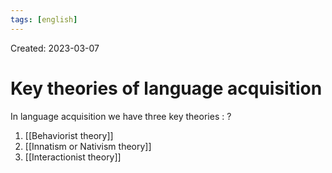 ```yaml
---
tags: [english] 
---
```

Created: 2023-03-07

# Key theories of language acquisition
In language acquisition we have three key theories : 
?
1. [[Behaviorist theory]]
2. [[Innatism or Nativism theory]] 
3. [[Interactionist theory]]